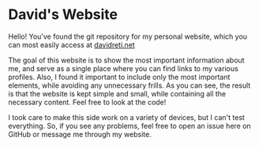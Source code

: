 # David's Website

Hello! You've found the git repository for my personal website, which you can most easily access at [davidreti.net](davidreti.net)

The goal of this website is to show the most important information about me, and serve as a single place where you can find links to my various profiles. Also, I found it important to include only the most important elements, while avoiding any unnecessary frills. As you can see, the result is that the website is kept simple and small, while containing all the necessary content. Feel free to look at the code!

I took care to make this side work on a variety of devices, but I can't test everything. So, if you see any problems, feel free to open an issue here on GitHub or message me through my website. 